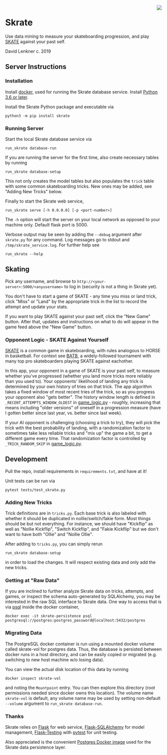 <img align="right" src="skrate/static/favicon.ico">

# Skrate

Use data mining to measure your skateboarding progression, and play
[SKATE](https://en.wikipedia.org/wiki/Game_of_Skate) against your past self.

David Lenkner
c. 2019

## Server Instructions

### Installation

Install [docker](https://docs.docker.com/install/linux/docker-ce/ubuntu/), used for running the
Skrate database service. Install [Python 3.6 or later](https://www.python.org/downloads/).

Install the Skrate Python package and executable via

	python3 -m pip install skrate

### Running Server

Start the local Skrate database service via

	run_skrate database-run

If you are running the server for the first time, also create necessary tables by running

	run_skrate database-setup

This not only creates the model tables but also populates the `trick` table with some common
skateboarding tricks. New ones may be added, see "Adding New Tricks" below.

Finally to start the Skrate web service,

	run_skrate serve [-h 0.0.0.0] [-p <port-number>]

The `-h` option will start the server on your local network as opposed to your machine only.
Default flask port is 5000.

Verbose output may be seen by adding the `--debug` argument after `skrate.py` for any command. Log 
messages go to stdout and `/tmp/skrate_service.log`. For further help see

	run_skrate --help

## Skating

Pick any username, and browse to `http://<your-server>:5000/<anyusername>` to log in (security is not a
thing in Skrate yet).

You don't have to start a game of SKATE - any time you miss or land trick, click "Miss" or "Land" by
the appropriate trick in the list to record the attempt and update your stats.

If you want to play SKATE against your past self, click the "New Game" button. After that, updates
and instructions on what to do will appear in the game feed above the "New Game" button.

### Opponent Logic - SKATE Against Yourself

[SKATE](https://en.wikipedia.org/wiki/Game_of_Skate) is a common game in skateboarding, with rules
analogous to HORSE in basketball. For context see [BATB](https://theberrics.com/battle-at-the-berrics),
a widely-followed tournament with many top pro skateboarders playing SKATE against eachother.

In this app, your opponent in a game of SKATE is your past self, to measure whether you've progressed
(whether you land more tricks more reliably than you used to). Your opponents' likelihood of landing
any trick is determined by your own history of tries on that trick. The app algorithm takes a fixed
window of most recent tries of the trick, so as you progress your opponent also "gets better". The history
window length is defined in `_RECENT_ATTEMPTS_WINDOW_OLDEST` in [game\_logic.py](skrate/game_logic.py) -
roughly, increasing that means including "older versions" of oneself in a progression measure (have I
gotten better since last year, vs. better since last week).

If your AI opponent is challenging (choosing a trick to try), they will pick the trick with the best
probability of landing, with a randomization factor to sometimes take less reliable tricks and "mix up"
the game a bit, to get a different game every time. That randomization factor is controlled by
`_TRICK_RANDOM_SKIP` in [game\_logic.py](skrate/game_logic.py).

## Development

Pull the repo, install requirements in `requirements.txt`, and have at it!

Unit tests can be run via

	pytest tests/test_skrate.py
 
### Adding New Tricks

Trick definitions are in `tricks.py`. Each base trick is also labeled with whether it should be
duplicated in nollie/switch/fakie form. Most things should be but not everything. For instance,
we should have "Kickflip" as well as "Nollie Kickflip", "Switch Kickflip", and "Fakie Kickflip"
but we don't want to have both "Ollie" and "Nollie Ollie".

After adding to `tricks.py`, you can simply rerun

	run_skrate database-setup

in order to load the changes. It will respect existing data and only add the new tricks.

### Getting at "Raw Data"

If you are inclined to further analyze Skrate data on tricks, attempts, and games, or
inspect the schema auto-generated by SQLAlchemy, you may be interested in the raw SQL interface
to Skrate data. One way to access that is via 
[psql](http://www.postgresqltutorial.com/install-postgresql/) inside the docker container,

	docker exec -it skrate-persistence psql postgresql://postgres:postgres_password@localhost:5432/postgres

### Migrating Data

The PostgreSQL docker container is run using a mounted docker volume called skrate-vol for postgres
data. Thus, the database is persisted between docker runs in a host directory, and can be easily
copied or migrated (e.g. switching to new host machine w/o losing data).

You can view the actual disk location of this data by running

	docker inspect skrate-vol

and noting the `Mountpoint` entry. You can then explore this directory (root permissions needed
since docker owns this location). The volume name `skrate-vol` is default, any volume name may
be used by setting non-default `--volume` argument to `run_skrate database-run`.

### Thanks

Skrate relies on [Flask](https://www.palletsprojects.com/p/flask/) for web service,
[Flask-SQLAlchemy](https://flask-sqlalchemy.palletsprojects.com/en/2.x/) for model management,
[Flask-Testing](https://pythonhosted.org/Flask-Testing/) with
[pytest](https://docs.pytest.org/en/latest/) for unit testing.

Also appreciated is the convenient [Postgres Docker image](https://hub.docker.com/_/postgres)
used for the Skrate data persistence layer.
